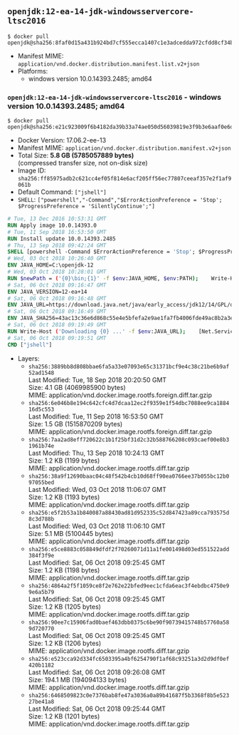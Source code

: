 ## `openjdk:12-ea-14-jdk-windowsservercore-ltsc2016`

```console
$ docker pull openjdk@sha256:8faf0d15a431b924bd7cf555ecca1407c1e3adcedda972cfdd8cf34b658924c9
```

-	Manifest MIME: `application/vnd.docker.distribution.manifest.list.v2+json`
-	Platforms:
	-	windows version 10.0.14393.2485; amd64

### `openjdk:12-ea-14-jdk-windowsservercore-ltsc2016` - windows version 10.0.14393.2485; amd64

```console
$ docker pull openjdk@sha256:e21c923009f6b4182da39b33a74ae050d56039819e3f9b3e6aaf0e6d47640e01
```

-	Docker Version: 17.06.2-ee-13
-	Manifest MIME: `application/vnd.docker.distribution.manifest.v2+json`
-	Total Size: **5.8 GB (5785057889 bytes)**  
	(compressed transfer size, not on-disk size)
-	Image ID: `sha256:ff85975adb2c621cc4ef05f814e6acf205ff56ec77807ceeaf357e2f1af9061b`
-	Default Command: `["jshell"]`
-	`SHELL`: `["powershell","-Command","$ErrorActionPreference = 'Stop'; $ProgressPreference = 'SilentlyContinue';"]`

```dockerfile
# Tue, 13 Dec 2016 10:53:31 GMT
RUN Apply image 10.0.14393.0
# Tue, 11 Sep 2018 16:53:50 GMT
RUN Install update 10.0.14393.2485
# Thu, 13 Sep 2018 09:42:24 GMT
SHELL [powershell -Command $ErrorActionPreference = 'Stop'; $ProgressPreference = 'SilentlyContinue';]
# Wed, 03 Oct 2018 10:26:40 GMT
ENV JAVA_HOME=C:\openjdk-12
# Wed, 03 Oct 2018 10:28:01 GMT
RUN $newPath = ('{0}\bin;{1}' -f $env:JAVA_HOME, $env:PATH); 	Write-Host ('Updating PATH: {0}' -f $newPath); 	setx /M PATH $newPath
# Sat, 06 Oct 2018 09:16:47 GMT
ENV JAVA_VERSION=12-ea+14
# Sat, 06 Oct 2018 09:16:48 GMT
ENV JAVA_URL=https://download.java.net/java/early_access/jdk12/14/GPL/openjdk-12-ea+14_windows-x64_bin.zip
# Sat, 06 Oct 2018 09:16:49 GMT
ENV JAVA_SHA256=43ac13c36e6d868c55e4e5bfefa2e9ae1fa7fb4006fde49ac8b2a3e1b9ca8279
# Sat, 06 Oct 2018 09:19:49 GMT
RUN Write-Host ('Downloading {0} ...' -f $env:JAVA_URL); 	[Net.ServicePointManager]::SecurityProtocol = [Net.SecurityProtocolType]::Tls12; 	Invoke-WebRequest -Uri $env:JAVA_URL -OutFile 'openjdk.zip'; 	Write-Host ('Verifying sha256 ({0}) ...' -f $env:JAVA_SHA256); 	if ((Get-FileHash openjdk.zip -Algorithm sha256).Hash -ne $env:JAVA_SHA256) { 		Write-Host 'FAILED!'; 		exit 1; 	}; 		Write-Host 'Expanding ...'; 	New-Item -ItemType Directory -Path C:\temp | Out-Null; 	Expand-Archive openjdk.zip -DestinationPath C:\temp; 	Move-Item -Path C:\temp\* -Destination $env:JAVA_HOME; 	Remove-Item C:\temp; 		Write-Host 'Verifying install ...'; 	Write-Host '  java --version'; java --version; 	Write-Host '  javac --version'; javac --version; 		Write-Host 'Removing ...'; 	Remove-Item openjdk.zip -Force; 		Write-Host 'Complete.'
# Sat, 06 Oct 2018 09:19:51 GMT
CMD ["jshell"]
```

-	Layers:
	-	`sha256:3889bb8d808bbae6fa5a33e07093e65c31371bcf9e4c38c21be6b9af52ad1548`  
		Last Modified: Tue, 18 Sep 2018 20:20:50 GMT  
		Size: 4.1 GB (4069985900 bytes)  
		MIME: application/vnd.docker.image.rootfs.foreign.diff.tar.gzip
	-	`sha256:6e046b8e194c642cfc4d7dcaa12ec2f9359e1f54dbc7088ee9ca188416d5c553`  
		Last Modified: Tue, 11 Sep 2018 16:53:50 GMT  
		Size: 1.5 GB (1515870209 bytes)  
		MIME: application/vnd.docker.image.rootfs.foreign.diff.tar.gzip
	-	`sha256:7aa2ad8eff720622c1b1f25bf31d2c32b588766208c093caef00e8b31961b74e`  
		Last Modified: Thu, 13 Sep 2018 10:24:13 GMT  
		Size: 1.2 KB (1199 bytes)  
		MIME: application/vnd.docker.image.rootfs.diff.tar.gzip
	-	`sha256:38a9f12690baac04c48f542b4cb10d68ff90ea0766ee37b055bc12b097055bed`  
		Last Modified: Wed, 03 Oct 2018 11:06:07 GMT  
		Size: 1.2 KB (1193 bytes)  
		MIME: application/vnd.docker.image.rootfs.diff.tar.gzip
	-	`sha256:e5f2b53a1b840087a88430ad81d952335c52d847423a89cca793575d8c3d788b`  
		Last Modified: Wed, 03 Oct 2018 11:06:10 GMT  
		Size: 5.1 MB (5100445 bytes)  
		MIME: application/vnd.docker.image.rootfs.diff.tar.gzip
	-	`sha256:e5ce8883c058849dfdf2f70260071d11a1fe001498d03ed551522add384f3f9e`  
		Last Modified: Sat, 06 Oct 2018 09:25:45 GMT  
		Size: 1.2 KB (1198 bytes)  
		MIME: application/vnd.docker.image.rootfs.diff.tar.gzip
	-	`sha256:4864a2f5f1059ce8f2e762e22bfed9eec1cfda6eac3f4ebdbc4750e99e6a5b79`  
		Last Modified: Sat, 06 Oct 2018 09:25:45 GMT  
		Size: 1.2 KB (1205 bytes)  
		MIME: application/vnd.docker.image.rootfs.diff.tar.gzip
	-	`sha256:90ee7c15906fad0baef463dbb0375c6be90f90739415748b57760a589d720770`  
		Last Modified: Sat, 06 Oct 2018 09:25:45 GMT  
		Size: 1.2 KB (1206 bytes)  
		MIME: application/vnd.docker.image.rootfs.diff.tar.gzip
	-	`sha256:e523cca92d334fc6503395a4bf6254790f1af68c93251a3d2d9df0ef420b1182`  
		Last Modified: Sat, 06 Oct 2018 09:26:08 GMT  
		Size: 194.1 MB (194094133 bytes)  
		MIME: application/vnd.docker.image.rootfs.diff.tar.gzip
	-	`sha256:6468509823c0e7376bab8fe47a3036a0a89b41687f5b3368f8b5e52327be41a8`  
		Last Modified: Sat, 06 Oct 2018 09:25:44 GMT  
		Size: 1.2 KB (1201 bytes)  
		MIME: application/vnd.docker.image.rootfs.diff.tar.gzip
